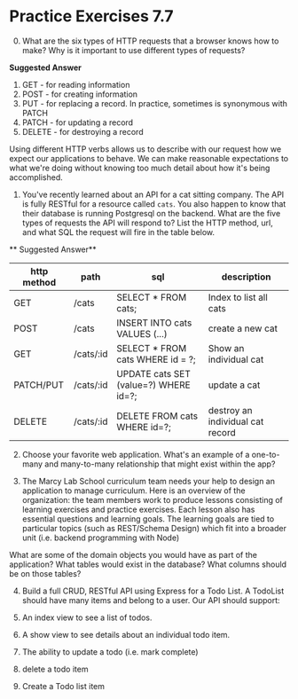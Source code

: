 # Practice Exercises 7.7

0. What are the six types of HTTP requests that a browser knows how to make? Why is it important to use different types of requests?

**Suggested Answer**

1. GET - for reading information
2. POST - for creating information
3. PUT - for replacing a record. In practice, sometimes is synonymous with PATCH
4. PATCH - for updating a record
5. DELETE - for destroying a record

Using different HTTP verbs allows us to describe with our request how we expect our applications to behave. We can make reasonable expectations to what we're doing without knowing too much detail about how it's being accomplished.

1. You've recently learned about an API for a cat sitting company. The API is fully RESTful for a resource called `cats`. You also happen to know that their database is running Postgresql on the backend. What are the five types of requests the API will respond to? List the HTTP method, url, and what SQL the request will fire in the table below.

** Suggested Answer**

| http method  |  path |  sql | description
|---|---|---|---|
|  GET |  /cats | SELECT * FROM cats;| Index to list all cats |
|  POST |  /cats |  INSERT INTO cats VALUES (...) | create a new cat|
|  GET   | /cats/:id| SELECT * FROM cats WHERE id = ?; | Show an individual cat
| PATCH/PUT | /cats/:id | UPDATE cats SET (value=?) WHERE id=?;| update a cat
| DELETE | /cats/:id |DELETE FROM cats WHERE id=?; | destroy an individual cat record

2. Choose your favorite web application. What's an example of a one-to-many and many-to-many relationship that might exist within the app?

3. The Marcy Lab School curriculum team needs your help to design an application to manage curriculum. Here is an overview of the organization: the team members work to produce lessons consisting of learning exercises and practice exercises. Each lesson also has essential questions and learning goals. The learning goals are tied to particular topics (such as REST/Schema Design) which fit into a broader unit (i.e. backend programming with Node)

What are some of the domain objects you would have as part of the application? What tables would exist in the database? What columns should be on those tables?

4. Build a full CRUD, RESTful API using Express for a Todo List. A TodoList should have many items and belong to a user. Our API should support:

1. An index view to see a list of todos.
2. A show view to see details about an individual todo item.
3. The ability to update a todo (i.e. mark complete)
4. delete a todo item
5. Create a Todo list item 
